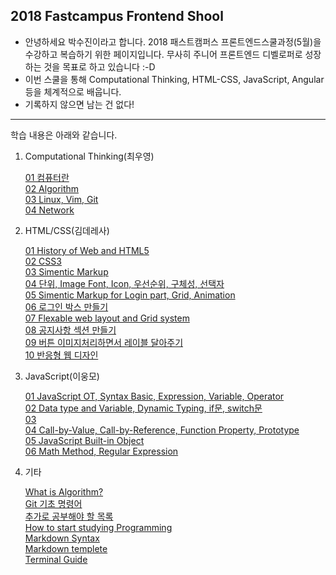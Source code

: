 
## 2018 Fastcampus Frontend Shool


- 안녕하세요 박수진이라고 합니다. 2018 패스트캠퍼스 프론트엔드스쿨과정(5월)을 수강하고 복습하기 위한 페이지입니다. 무사히 주니어 프론트엔드 디벨로퍼로 성장하는 것을 목표로 하고 있습니다 :-D
- 이번 스쿨을 통해 Computational Thinking, HTML-CSS, JavaScript, Angular 등을 체계적으로 배웁니다.
- 기록하지 않으면 남는 건 없다!

-----
학습 내용은 아래와 같습니다.

1. Computational Thinking(최우영)

    [01 컴퓨터란](https://github.com/SujinParkdev/fc-frontend/blob/master/1Computational%20Thinking(%EC%B5%9C%EC%9A%B0%EC%98%81)/01%EC%BB%B4%ED%93%A8%ED%84%B0%EB%9E%80.md)<br>
    [02 Algorithm](https://github.com/SujinParkdev/fc-frontend/blob/master/1Computational%20Thinking(%EC%B5%9C%EC%9A%B0%EC%98%81)/02%20Algorithm.md)<br>
    [03 Linux, Vim, Git](https://github.com/SujinParkdev/fc-frontend/blob/master/1Computational%20Thinking(%EC%B5%9C%EC%9A%B0%EC%98%81)/03Linux_Vim_Git.md)<br>
    [04 Network](https://github.com/SujinParkdev/fc-frontend/blob/master/1Computational%20Thinking(%EC%B5%9C%EC%9A%B0%EC%98%81)/04Network.md)


2. HTML/CSS(김데레사)<br>

    [01 History of Web and HTML5](https://github.com/SujinParkdev/fc-frontend/blob/master/2HTML_CSS_%EA%B9%80%EB%8D%B0%EB%A0%88%EC%82%AC/01HistoryOfWeb_HTML5.md)<br>
    [02 CSS3](https://github.com/SujinParkdev/fc-frontend/blob/master/2HTML_CSS_%EA%B9%80%EB%8D%B0%EB%A0%88%EC%82%AC/02CSS3.md)<br>
    [03 Simentic Markup](https://github.com/SujinParkdev/fc-frontend/blob/master/2HTML_CSS_%EA%B9%80%EB%8D%B0%EB%A0%88%EC%82%AC/03.md)<br>
    [04 단위, Image Font, Icon, 우선순위, 구체성, 선택자](https://github.com/SujinParkdev/fc-frontend/blob/master/2HTML_CSS_%EA%B9%80%EB%8D%B0%EB%A0%88%EC%82%AC/04.md)<br>
    [05 Simentic Markup for Login part, Grid, Animation](https://github.com/SujinParkdev/fc-frontend/blob/master/2HTML_CSS_%EA%B9%80%EB%8D%B0%EB%A0%88%EC%82%AC/05.md)<br>
    [06 로그인 박스 만들기](https://github.com/SujinParkdev/fc-frontend/blob/master/2HTML_CSS_%EA%B9%80%EB%8D%B0%EB%A0%88%EC%82%AC/06-180521%20%EB%A1%9C%EA%B7%B8%EC%9D%B8%EB%B0%95%EC%8A%A4.pdf)<br>
    [07 Flexable web layout and Grid system](https://github.com/SujinParkdev/fc-frontend/blob/master/2HTML_CSS_%EA%B9%80%EB%8D%B0%EB%A0%88%EC%82%AC/07-180522(%ED%99%94).pdf)<br>
    [08 공지사항 섹션 만들기](https://github.com/SujinParkdev/fc-frontend/blob/master/2HTML_CSS_%EA%B9%80%EB%8D%B0%EB%A0%88%EC%82%AC/08-180523(%EC%88%98)-%EA%B3%B5%EC%A7%80%EC%82%AC%ED%95%AD.pdf)<br>
    [09 버튼 이미지처리하면서 레이블 달아주기](https://github.com/SujinParkdev/fc-frontend/blob/master/2HTML_CSS_%EA%B9%80%EB%8D%B0%EB%A0%88%EC%82%AC/09-180524(%EB%AA%A9).pdf)<br>
    [10 반응형 웹 디자인](https://github.com/SujinParkdev/fc-frontend/blob/master/2HTML_CSS_%EA%B9%80%EB%8D%B0%EB%A0%88%EC%82%AC/10-180525(%EA%B8%88).pdf)<br>


3. JavaScript(이웅모)<br>

    [01 JavaScript OT, Syntax Basic, Expression, Variable, Operator](https://github.com/SujinParkdev/fc-frontend/blob/master/3JavaScript(%EC%9D%B4%EC%9B%85%EB%AA%A8)/01_180528_OT.md)<br>
    [02 Data type and Variable, Dynamic Typing, if문, switch문](https://github.com/SujinParkdev/fc-frontend/blob/master/3JavaScript(%EC%9D%B4%EC%9B%85%EB%AA%A8)/02_180529.md)<br>
    [03 ]()<br>
    [04 Call-by-Value, Call-by-Reference, Function Property, Prototype](https://github.com/SujinParkdev/fc-frontend/blob/master/3JavaScript(%EC%9D%B4%EC%9B%85%EB%AA%A8)/04_180604.md)<br>
    [05 JavaScript Built-in Object](https://github.com/SujinParkdev/fc-frontend/blob/master/3JavaScript(%EC%9D%B4%EC%9B%85%EB%AA%A8)/05_180605.md)<br>
    [06 Math Method, Regular Expression](https://github.com/SujinParkdev/fc-frontend/blob/master/3JavaScript(%EC%9D%B4%EC%9B%85%EB%AA%A8)/06_180607.md)<br>


4. 기타

    [What is Algorithm?](https://github.com/SujinParkdev/fc-frontend/blob/master/4%EA%B8%B0%ED%83%80/algorithm_for_if.md)<br>
    [Git 기초 명령어](https://github.com/SujinParkdev/fc-frontend/blob/master/4%EA%B8%B0%ED%83%80/git.md)<br>
    [추가로 공부해야 할 목록](https://github.com/SujinParkdev/fc-frontend/blob/master/4%EA%B8%B0%ED%83%80/have_to_study.md)<br>
    [How to start studying Programming](https://github.com/SujinParkdev/fc-frontend/blob/master/4%EA%B8%B0%ED%83%80/how_to_study_programming.md)<br>
    [Markdown Syntax](https://github.com/SujinParkdev/fc-frontend/blob/master/4%EA%B8%B0%ED%83%80/markdown.md)<br>
    [Markdown templete](https://github.com/SujinParkdev/fc-frontend/blob/master/4%EA%B8%B0%ED%83%80/markdown_templete.md)<br>
    [Terminal Guide](https://github.com/SujinParkdev/fc-frontend/blob/master/4%EA%B8%B0%ED%83%80/terminal_guide.md)<br>